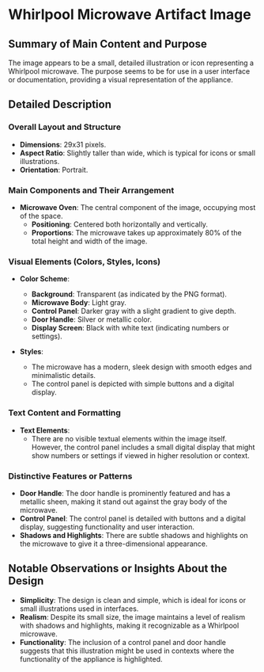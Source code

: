 # Whirlpool Microwave Artifact Image

## Summary of Main Content and Purpose
The image appears to be a small, detailed illustration or icon representing a Whirlpool microwave. The purpose seems to be for use in a user interface or documentation, providing a visual representation of the appliance.

## Detailed Description

### Overall Layout and Structure
- **Dimensions**: 29x31 pixels.
- **Aspect Ratio**: Slightly taller than wide, which is typical for icons or small illustrations.
- **Orientation**: Portrait.

### Main Components and Their Arrangement
- **Microwave Oven**: The central component of the image, occupying most of the space.
  - **Positioning**: Centered both horizontally and vertically.
  - **Proportions**: The microwave takes up approximately 80% of the total height and width of the image.

### Visual Elements (Colors, Styles, Icons)
- **Color Scheme**:
  - **Background**: Transparent (as indicated by the PNG format).
  - **Microwave Body**: Light gray.
  - **Control Panel**: Darker gray with a slight gradient to give depth.
  - **Door Handle**: Silver or metallic color.
  - **Display Screen**: Black with white text (indicating numbers or settings).

- **Styles**:
  - The microwave has a modern, sleek design with smooth edges and minimalistic details.
  - The control panel is depicted with simple buttons and a digital display.

### Text Content and Formatting
- **Text Elements**:
  - There are no visible textual elements within the image itself. However, the control panel includes a small digital display that might show numbers or settings if viewed in higher resolution or context.

### Distinctive Features or Patterns
- **Door Handle**: The door handle is prominently featured and has a metallic sheen, making it stand out against the gray body of the microwave.
- **Control Panel**: The control panel is detailed with buttons and a digital display, suggesting functionality and user interaction.
- **Shadows and Highlights**: There are subtle shadows and highlights on the microwave to give it a three-dimensional appearance.

## Notable Observations or Insights About the Design
- **Simplicity**: The design is clean and simple, which is ideal for icons or small illustrations used in interfaces.
- **Realism**: Despite its small size, the image maintains a level of realism with shadows and highlights, making it recognizable as a Whirlpool microwave.
- **Functionality**: The inclusion of a control panel and door handle suggests that this illustration might be used in contexts where the functionality of the appliance is highlighted.